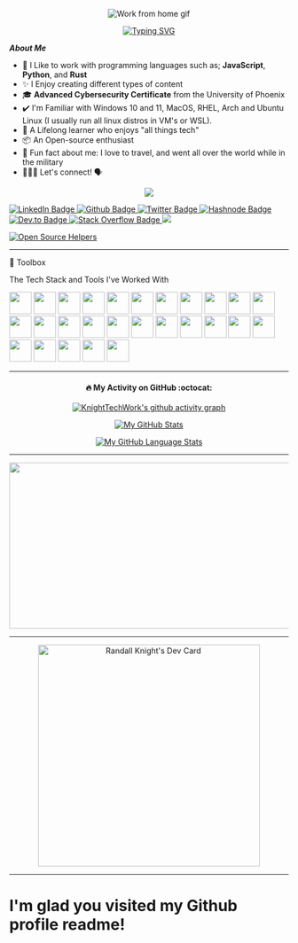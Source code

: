 <!DOCTYPE html>
<html>
<head>

<div align="center">

<img src="https://media.giphy.com/media/M9gbBd9nbDrOTu1Mqx/giphy.gif" class="centerImage" alt="Work from home gif"></a>
    
[![Typing SVG](https://readme-typing-svg.herokuapp.com?color=%2336BCF7&size=20&width=500&lines=Hello%2C+I'm+Randy+Knight+%F0%9F%91%8B+Welcome)](https://git.io/typing-svg)

</div>

</head>
<body>

***About Me***

- 👔 I Like to work with programming languages such as; **JavaScript**, **Python**, and **Rust**
- ✨ I Enjoy creating different types of content
- 🎓 **Advanced Cybersecurity Certificate** from the University of Phoenix
- ✔️ I'm Familiar with Windows 10 and 11, MacOS, RHEL, Arch and Ubuntu Linux (I usually run all linux distros in VM's or WSL).
- 🌱 A Lifelong learner who enjoys "all things tech"
- 📦 An Open-source enthusiast
- 🌄 Fun fact about me: I love to travel, and went all over the world while in the military
- 👨🏻‍💻 Let's connect! 🗣

<div align="center">

![](https://cdn.hackernoon.com/images/ckxz-5-f-75-v-00-z-00-as-638-qw-6-ofc.jpg)

</div>

<div id="badges">

  <a href="https://www.linkedin.com/in/randellknight">
    <img src="https://img.shields.io/badge/LinkedIn-blue?style=for-the-badge&logo=linkedin&logoColor=white" alt="LinkedIn Badge"/>
  </a>

  <a href="https://github.com/KnightTechWork">
    <img src="https://img.shields.io/badge/GitHub-100000?style=for-the-badge&logo=github&logoColor=white" alt="Github Badge"/>
  </a>

  <a href="https://twitter.com/KnightTechWork">
    <img src="https://img.shields.io/badge/Twitter-blue?style=for-the-badge&logo=twitter&logoColor=white" alt="Twitter Badge"/>
  </a>

  <a href="https://randkni.hashnode.dev">
    <img src="https://img.shields.io/badge/Hashnode-2962FF?style=for-the-badge&logo=hashnode&logoColor=white" alt="Hashnode Badge"/>
  </a>

  <a href="https://dev.to/KnightTechWork">
    <img src="https://img.shields.io/badge/dev.to-0A0A0A?style=for-the-badge&logo=dev.to&logoColor=white" alt="Dev.to Badge"/>
  </a>

  <a href="https://meta.stackoverflow.com/users/9393640/knight-tech">
    <img src="https://img.shields.io/badge/Stack_Overflow-FE7A16?style=for-the-badge&logo=stack-overflow&logoColor=white" alt="Stack Overflow Badge"/>
  </a>

  <a href="https://www.reddit.com/r/KnightTechWork/">
    <img src="https://img.shields.io/badge/Reddit-FF4500?style=for-the-badge&logo=reddit&logoColor=white"/>
  </a>
</div>

[![Open Source Helpers](https://www.codetriage.com/mdn/content/badges/users.svg)](https://www.codetriage.com/mdn/content)
    
---

🧰 Toolbox

<p title="The Tech Stack and Tools I've Worked With">The Tech Stack and Tools I've Worked With</p>

<div id="html">

<link rel="stylesheet" href="https://cdn.jsdelivr.net/gh/devicons/devicon@v1.14.0/devicon.min.css">

<img src="https://cdn.jsdelivr.net/gh/devicons/devicon/icons/bash/bash-original.svg" width="40" height="40">
<img src="https://cdn.jsdelivr.net/gh/devicons/devicon/icons/canva/canva-original.svg" width="40" height="40">
<img src="https://cdn.jsdelivr.net/gh/devicons/devicon/icons/css3/css3-original-wordmark.svg" width="40" height="40">
<img src="https://cdn.jsdelivr.net/gh/devicons/devicon/icons/devicon/devicon-original-wordmark.svg" width="40" height="40">
<img src="https://cdn.jsdelivr.net/gh/devicons/devicon/icons/docker/docker-original-wordmark.svg" width="40" height="40">
<img src="https://cdn.jsdelivr.net/gh/devicons/devicon/icons/fedora/fedora-original.svg" width="40" height="40">
<img src="https://cdn.jsdelivr.net/gh/devicons/devicon/icons/figma/figma-original.svg" width="40" height="40">
<img src="https://cdn.jsdelivr.net/gh/devicons/devicon/icons/firefox/firefox-original-wordmark.svg" width="40" height="40">
<img src="https://cdn.jsdelivr.net/gh/devicons/devicon/icons/gimp/gimp-original-wordmark.svg" width="40" height="40">
<img src="https://cdn.jsdelivr.net/gh/devicons/devicon/icons/git/git-original.svg" width="40" height="40">
<img src="https://cdn.jsdelivr.net/gh/devicons/devicon/icons/heroku/heroku-original.svg" width="40" height="40">
<img src="https://cdn.jsdelivr.net/gh/devicons/devicon/icons/html5/html5-original.svg" width="40" height="40">
<img src="https://cdn.jsdelivr.net/gh/devicons/devicon/icons/inkscape/inkscape-original-wordmark.svg" width="40" height="40">
<img src="https://cdn.jsdelivr.net/gh/devicons/devicon/icons/javascript/javascript-original.svg" width="40" height="40">
<img src="https://cdn.jsdelivr.net/gh/devicons/devicon/icons/linkedin/linkedin-original.svg" width="40" height="40">
<img src="https://cdn.jsdelivr.net/gh/devicons/devicon/icons/linux/linux-original.svg" width="40" height="40">
<img src="https://cdn.jsdelivr.net/gh/devicons/devicon/icons/nodejs/nodejs-original.svg" width="40" height="40">
<img src="https://cdn.jsdelivr.net/gh/devicons/devicon/icons/npm/npm-original-wordmark.svg" width="40" height="40">
<img src="https://cdn.jsdelivr.net/gh/devicons/devicon/icons/opera/opera-original-wordmark.svg" width="40" height="40">
<img src="https://cdn.jsdelivr.net/gh/devicons/devicon/icons/python/python-original-wordmark.svg" width="40" height="40">
<img src="https://cdn.jsdelivr.net/gh/devicons/devicon/icons/redhat/redhat-original-wordmark.svg" width="40" height="40">
<img src="https://cdn.jsdelivr.net/gh/devicons/devicon/icons/rust/rust-plain.svg" width="40" height="40">
<img src="https://cdn.jsdelivr.net/gh/devicons/devicon/icons/slack/slack-original.svg" width="40" height="40">
<img src="https://cdn.jsdelivr.net/gh/devicons/devicon/icons/twitter/twitter-original.svg" width="40" height="40">
<img src="https://cdn.jsdelivr.net/gh/devicons/devicon/icons/ubuntu/ubuntu-plain.svg" width="40" height="40">
<img src="https://cdn.jsdelivr.net/gh/devicons/devicon/icons/vim/vim-original.svg" width="40" height="40">
<img src="https://cdn.jsdelivr.net/gh/devicons/devicon/icons/vscode/vscode-original-wordmark.svg" width="40" height="40">

</div>

---

<div align="center">

#### :fire: My Activity on GitHub :octocat:

[![KnightTechWork's github activity graph](https://activity-graph.herokuapp.com/graph?username=KnightTechWork)](https://github.com/KnightTechWork/github-readme-activity-graph)

[![My GitHub Stats](https://github-readme-stats.vercel.app/api/?username=KnightTechWork&count_private=true&theme=blue-green&showicons=true)]()

[![My GitHub Language Stats](https://github-readme-stats.vercel.app/api/top-langs/?username=KnightTechWork&langs_count=5&theme=blue-green)]()

</div>

---

<div align="center">

  <img src="https://media.giphy.com/media/dWesBcTLavkZuG35MI/giphy.gif" width="600" height="300"/>

</div>
  
---

<div class="devcard d-flex" align="center">

<a href="https://app.daily.dev/Randwulf"><img src="https://api.daily.dev/devcards/7ce33e4730d0494c9d97a4103881b999.png?r=0ca" width="400" alt="Randall Knight's Dev Card"/></a>

</div>

---

<h1>I'm glad you visited my Github profile readme!</h1>
</body>
</html>
